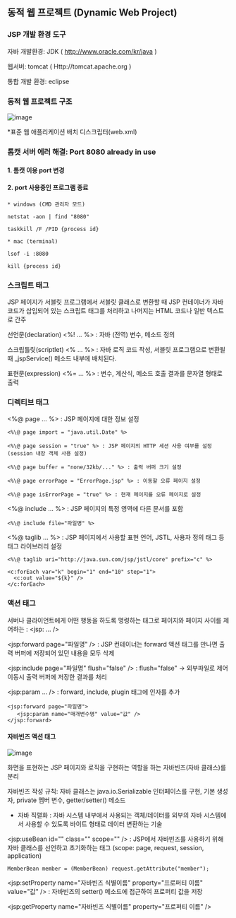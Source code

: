 ## 동적 웹 프로젝트 (Dynamic Web Project)

### JSP 개발 환경 도구

자바 개발환경: JDK ( http://www.oracle.com/kr/java )

웹서버: tomcat ( Http://tomcat.apache.org )

통합 개발 환경: eclipse

### 동적 웹 프로젝트 구조

![image](https://user-images.githubusercontent.com/16650632/150706118-01acae0d-d109-4e15-b124-d25b0971462b.png)

*표준 웹 애플리케이션 배치 디스크립터(web.xml)

### 톰캣 서버 에러 해결: Port 8080 already in use

#### 1. 톰캣 이용 port 변경

#### 2. port 사용중인 프로그램 종료

    * windows (CMD 관리자 모드)

    netstat -aon | find "8080"

    taskkill /F /PID {process id}

    * mac (terminal)

    lsof -i :8080

    kill {process id}

### 스크립트 태그

JSP 페이지가 서블릿 프로그램에서 서블릿 클래스로 변환할 때 JSP 컨테이너가 자바 코드가 삽입되어 있는 스크립트 태그를 처리하고 나머지는
HTML 코드나 일반 텍스트로 간주

선언문(declaration) <%! ... %> : 자바 (전역) 변수, 메소드 정의

스크립틀릿(scriptlet) <% ... %> : 자바 로직 코드 작성, 서블릿 프로그램으로 변환될 때 \_jspService() 메소드 내부에 배치된다.

표현문(expression) <%= ... %> : 변수, 계산식, 메소드 호출 결과를 문자열 형태로 출력

### 디렉티브 태그

<%\@ page ... %> : JSP 페이지에 대한 정보 설정

    <%\@ page import = "java.util.Date" %>

    <%\@ page session = "true" %> : JSP 페이지의 HTTP 세션 사용 여부를 설정 (session 내장 객체 사용 설정)
    
    <%\@ page buffer = "none/32kb/..." %> : 출력 버퍼 크기 설정
    
    <%\@ page errorPage = "ErrorPage.jsp" %> : 이동할 오류 페이지 설정  
    
    <%\@ page isErrorPage = "true" %> : 현재 페이지를 오류 페이지로 설정

<%\@ include ... %> : JSP 페이지의 특정 영역에 다른 문서를 포함

    <%\@ include file="파일명" %>

<%\@ taglib ... %> : JSP 페이지에서 사용할 표현 언어, JSTL, 사용자 정의 태그 등 태그 라이브러리 설정

    <%\@ taglib uri="http://java.sun.com/jsp/jstl/core" prefix="c" %>
    
    <c:forEach var="k" begin="1" end="10" step="1">
      <c:out value="${k}" />
    </c:forEach>      

### 액션 태그

서버나 클라이언트에게 어떤 행동을 하도록 명령하는 태그로 페이지와 페이지 사이를 제어하는 : <jsp: ... />

<jsp:forward page="파일명" /> : JSP 컨테이너는 forward 액션 태그를 만나면 출력 버퍼에 저장되어 있던 내용을 모두 삭제

<jsp:include page="파일명" flush="false" /> : flush="false" -> 외부파일로 제어 이동시 출력 버퍼에 저장한 결과를 처리

<jsp:param ... /> : forward, include, plugin 태그에 인자를 추가

    <jsp:forward page="파일명">
       <jsp:param name="매개변수명" value="값" />
    </jsp:forward>

#### 자바빈즈 액션 태그

![image](https://user-images.githubusercontent.com/16650632/151093002-cc390214-b4f1-4716-a336-6d1f02ddb49e.png)

화면을 표현하는 JSP 페이지와 로직을 구현하는 역할을 하는 자바빈즈(자바 클래스)를 분리

자바빈즈 작성 규칙: 자바 클래스는 java.io.Serializable 인터페이스를 구현, 기본 생성자, private 멤버 변수, getter/setter() 메소드

* 자바 직렬화 : 자바 시스템 내부에서 사용되는 객체/데이터를 외부의 자바 시스템에서 사용할 수 있도록 바이트 형태로 데이터 변환하는 기술

<jsp:useBean id="" class="" scope="" /> : JSP에서 자바빈즈를 사용하기 위해 자바 클래스를 선언하고 초기화하는 태그 (scope: page, request, session, application)

    MemberBean member = (MemberBean) request.getAttribute("member");
    
<jsp:setProperty name="자바빈즈 식별이름" property="프로퍼티 이름" value="값" /> : 자바빈즈의 setter() 메소드에 접근하여 프로퍼티 값을 저장

<jsp:getProperty name="자바빈즈 식별이름" property="프로퍼티 이름" />















